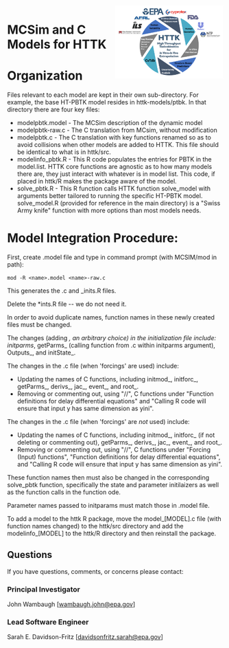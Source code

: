 <img src="../httk/man/figures/httk-logo.png" align="right" width="50%"/>

#  MCSim and C Models for HTTK

# Organization

Files relevant to each model are kept in their own sub-directory. For example,
the base HT-PBTK model resides in httk-models/ptbk. In that directory there are four
key files:

* modelpbtk.model - The MCSim description of the dynamic model
* modelpbtk-raw.c - The C translation from MCsim, without modification
* modelpbtk.c - The C translation with key functions renamed so as to avoid collisions
  when other models are added to HTTK. This file should be identical to what is in
  httk/src.
* modelinfo_pbtk.R - This R code populates the entries for PBTK in the model.list. HTTK
  core functions are agnostic as to how many models there are, they just interact with
  whatever is in model list. This code, if placed in httk/R makes the package aware of
  the model.
* solve_pbtk.R - This R function calls HTTK function solve_model with arguments better
  tailored to running the specific HT-PBTK model. solve_model.R (provided for 
  reference in the main directory) is a "Swiss Army knife" function with more options
  than most models needs.

# Model Integration Procedure:

First, create .model file and type in command prompt (with MCSIM/mod in path): 

```
mod -R <name>.model <name>-raw.c
```

This generates the <name>.c and <name>_inits.R files.

Delete the *ints.R file -- we do not need it.

In order to avoid duplicate names, function names in these newly created files 
must be changed.

The changes (adding _<name>, an arbitrary choice) in the initialization file 
include: initparms_<name>, getParms_<name> (calling function from .c within 
initparms argument), Outputs_<name>, and initState_<name>.

The changes in the .c file (when 'forcings' are used) include: 
* Updating the names of C functions, including initmod_<name>,
 initforc_<name>, getParms_<name>, derivs_<name>, jac_<name>, event_<name>,
 and root_<name>.
* Removing or commenting out, using "//", C functions under "Function
 definitions for delay differential equations" and "Calling R code will
 ensure that input y has same dimension as yini".
    
The changes in the .c file (when 'forcings' are *not* used) include:
* Updating the names of C functions, including initmod_<name>, initforc_<name>
 (if not deleting or commenting out),  getParms_<name>, derivs_<name>,
 jac_<name>, event_<name>, and root_<name>. 
* Removing or commenting out, using "//", C functions under "Forcing (Input)
 functions", "Function definitions for delay differential equations", and
 "Calling R code will ensure that input y has same dimension as yini".

These function names then must also be changed in the corresponding 
solve_pbtk function, specifically the state and parameter initilaizers as 
well as the function calls in the function ode.

Parameter names passed to initparams must match those in .model file.

To add a model to the httk R package, move the model_[MODEL].c file (with function 
names changed) to the httk/src directory and add the modelinfo_[MODEL] to the httk/R
directory and then reinstall the package.

## Questions
If you have questions, comments, or concerns please contact:

### Principal Investigator 
John Wambaugh [wambaugh.john@epa.gov]

### Lead Software Engineer 
Sarah E. Davidson-Fritz [davidsonfritz.sarah@epa.gov]